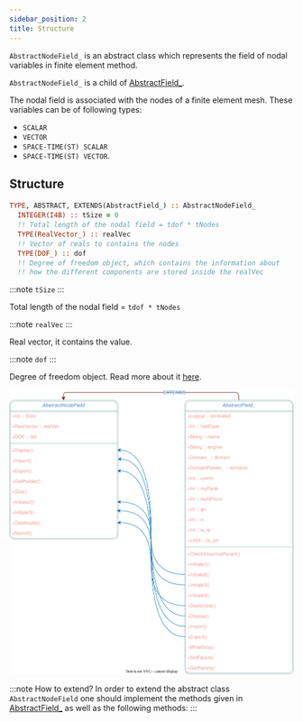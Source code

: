 ```yaml
---
sidebar_position: 2
title: Structure
---
```


`AbstractNodeField_` is an abstract class which represents the field of nodal variables in finite element method.

`AbstractNodeField_` is a child of [AbstractField\_](../AbstractField/AbstractField_.md).

The nodal field is associated with the nodes of a finite element mesh. These variables can be of following types:

- `SCALAR`
- `VECTOR`
- `SPACE-TIME(ST) SCALAR`
- `SPACE-TIME(ST) VECTOR`.

## Structure

```fortran
TYPE, ABSTRACT, EXTENDS(AbstractField_) :: AbstractNodeField_
  INTEGER(I4B) :: tSize = 0
  !! Total length of the nodal field = tdof * tNodes
  TYPE(RealVector_) :: realVec
  !! Vector of reals to contains the nodes
  TYPE(DOF_) :: dof
  !! Degree of freedom object, which contains the information about
  !! how the different components are stored inside the realVec
```

:::note `tSize`
:::

Total length of the nodal field = `tdof * tNodes`

:::note `realVec`
:::

Real vector, it contains the value. 

:::note `dof`
:::

Degree of freedom object. Read more about it [here](../DOF/DOF_).




![AbstractNodeField1](./figures/AbstractNodeField1.svg)

:::note How to extend?
In order to extend the abstract class `AbstractNodeField` one should implement the methods given in [AbstractField\_](../AbstractField/AbstractField_.md) as well as the following methods:
:::
